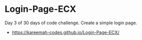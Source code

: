 # Login-Page-ECX
Day 3 of 30 days of code challenge. Create a simple login page.
*  https://kareemah-codes.github.io/Login-Page-ECX/
